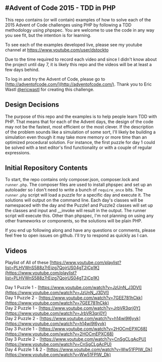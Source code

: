 #Advent of Code 2015 - TDD in PHP
---------------------------------

This repo contains (or will contain) examples of how to solve each of the 2015 Advent of Code challenges using PHP by following a TDD methodology using phpspec. You are welcome to use the code in any way you see fit, but the intention is for learning. 

To see each of the examples developed live, please see my youtube channel at https://www.youtube.com/user/dstockto

Due to the time required to record each video and since I didn't know about the project until day 7, it is likely this repo and the videos will be at least a few days behind.

To log in and try the Advent of Code, please go to [http://adventofcode.com/](http://adventofcode.com/). Thank you to Eric Wastl [@ericwastl](https://twitter.com/ericwastl) for creating this challenge.

## Design Decisions

The purpose of this repo and the examples is to help people learn TDD with PHP. That means that for each of the Advent days, the design of the code may not be the fastest, most efficient or the most clever. If the description of the problem sounds like a simulation of some sort, I'll likely be building a simulation even though it may take more memory or more time than an optimized procedural solution. For instance, the first puzzle for day 1 could be solved with a text editor's find functionality or with a couple of regular expressions.

## Initial Repository Contents

To start, the repo contains only composer.json, composer.lock and `runner.php`. The composer files are used to install phpspec and set up an autoloader so I don't need to write a bunch of `require_once` bits. The `runner.php` script will load a puzzle for a specific day and execute it. The solutions will output on the command line. Each day's classes will be namespaced with the day and the Puzzle1 and Puzzle2 classes will set up the classes and input and __invoke will result in the output. The runner script will execute this. Other than phpspec, I'm not planning on using any other frameworks or components, so the solutions will be plain PHP. 

If you end up following along and have any questions or comments, please feel free to open issues on github. I'll try to respond as quickly as I can.

## Videos

Playlist of All of these [https://www.youtube.com/playlist?list=PLHVWnS588z7rEjzg7QojrUS04gT2jCp1K](https://www.youtube.com/playlist?list=PLHVWnS588z7rEjzg7QojrUS04gT2jCp1K)

Day 1 Puzzle 1 - [https://www.youtube.com/watch?v=JzUnN_J3DVI](https://www.youtube.com/watch?v=JzUnN_J3DVI)  
Day 1 Puzzle 2 - [https://www.youtube.com/watch?v=7GEE781hCkk](https://www.youtube.com/watch?v=7GEE781hCkk)  
Day 2 Puzzle 1 - [https://www.youtube.com/watch?v=JrbVR3qrj0Y](https://www.youtube.com/watch?v=JrbVR3qrj0Y)  
Day 2 Puzzle 2 - [https://www.youtube.com/watch?v=h14wi9l6yvk](https://www.youtube.com/watch?v=h14wi9l6yvk)  
Day 3 Puzzle 1 - [https://www.youtube.com/watch?v=2HOCmEPXC68](https://www.youtube.com/watch?v=2HOCmEPXC68)  
Day 3 Puzzle 2 - [https://www.youtube.com/watch?v=CnSgCLgAcPU](https://www.youtube.com/watch?v=CnSgCLgAcPU)  
Day 4 Puzzle 1 & 2 - [https://www.youtube.com/watch?v=Ww51FPlW_Dk](https://www.youtube.com/watch?v=Ww51FPlW_Dk)  
